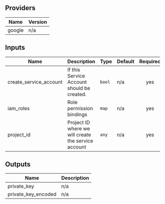 ## Providers

| Name | Version |
|------|---------|
| google | n/a |

## Inputs

| Name | Description | Type | Default | Required |
|------|-------------|------|---------|:-----:|
| create\_service\_account | If this Service Account should be created. | `bool` | n/a | yes |
| iam\_roles | Role permission bindings | `map` | n/a | yes |
| project\_id | Project ID where we will create the service account | `any` | n/a | yes |

## Outputs

| Name | Description |
|------|-------------|
| private\_key | n/a |
| private\_key\_encoded | n/a |

